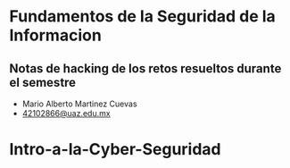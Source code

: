 # Fundamentos de la Seguridad de la Informacion
## Notas de hacking de los retos resueltos durante el semestre

* Mario Alberto Martinez Cuevas
* 42102866@uaz.edu.mx
# Intro-a-la-Cyber-Seguridad
